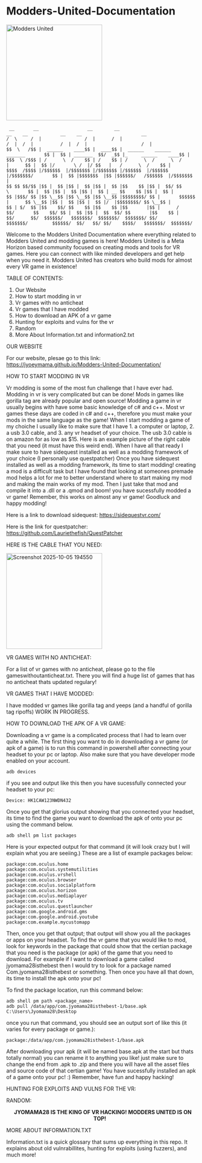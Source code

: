 # Modders-United-Documentation
<img width="254" height="254" alt="Modders United" src="https://github.com/user-attachments/assets/2d4b0234-1a47-4078-871b-3431672727bb" />

```
 __       __                  __        __                                      __    __            __    __                      __ 
/  \     /  |                /  |      /  |                                    /  |  /  |          /  |  /  |                    /  |
$$  \   /$$ |  ______    ____$$ |  ____$$ |  ______    ______    _______       $$ |  $$ | _______  $$/  _$$ |_     ______    ____$$ |
$$$  \ /$$$ | /      \  /    $$ | /    $$ | /      \  /      \  /       |      $$ |  $$ |/       \ /  |/ $$   |   /      \  /    $$ |
$$$$  /$$$$ |/$$$$$$  |/$$$$$$$ |/$$$$$$$ |/$$$$$$  |/$$$$$$  |/$$$$$$$/       $$ |  $$ |$$$$$$$  |$$ |$$$$$$/   /$$$$$$  |/$$$$$$$ |
$$ $$ $$/$$ |$$ |  $$ |$$ |  $$ |$$ |  $$ |$$    $$ |$$ |  $$/ $$      \       $$ |  $$ |$$ |  $$ |$$ |  $$ | __ $$    $$ |$$ |  $$ |
$$ |$$$/ $$ |$$ \__$$ |$$ \__$$ |$$ \__$$ |$$$$$$$$/ $$ |       $$$$$$  |      $$ \__$$ |$$ |  $$ |$$ |  $$ |/  |$$$$$$$$/ $$ \__$$ |
$$ | $/  $$ |$$    $$/ $$    $$ |$$    $$ |$$       |$$ |      /     $$/       $$    $$/ $$ |  $$ |$$ |  $$  $$/ $$       |$$    $$ |
$$/      $$/  $$$$$$/   $$$$$$$/  $$$$$$$/  $$$$$$$/ $$/       $$$$$$$/         $$$$$$/  $$/   $$/ $$/    $$$$/   $$$$$$$/  $$$$$$$/ 
```

Welcome to the Modders United Documentation where everything related to Modders United and modding games is here! Modders United is a Meta Horizon based community focused on creating mods and tools for VR games.       Here you can connect with like minded developers and get help when you need it. Modders United has creators who build mods for almost every VR game in existence!

TABLE OF CONTENTS:

1. Our Website
2. How to start modding in vr
3. Vr games with no anticheat
4. Vr games that I have modded
5. How to download an APK of a vr game
6. Hunting for exploits and vulns for the vr
7. Random
8. More About Information.txt and information2.txt

OUR WEBSITE

For our website, plesae go to this link: https://jyoeymama.github.io/Modders-United-Documentation/

HOW TO START MODDING IN VR

Vr modding is some of the most fun challenge that I have ever had. Modding in vr is very complicated but can be done! Mods in games like gorilla tag are already popular and open source! Modding a game in vr usually begins with have some basic knowledge of c# and c++. Most vr games these days are coded in c# and c++, therefore you must make your mods in the same language as the game! When I start modding a game of my choiche I usually like to make sure that I have 1. a computer or laptop, 2. a usb 3.0 cable, and 3. any vr headset of your choice. The usb 3.0 cable is on amazon for as low as $15. Here is an example picture of the right cable that you need (it must have this weird end). When I have all that ready I make sure to have sidequest installed as well as a modding framework of your choice (I personally use questpatcher) Once you have sidequest installed as well as a modding framework, its time to start modding! creating a mod is a difficult task but I have found that looking at someones premade mod helps a lot for me to better understand where to start making my mod and making the main works of my mod. Then I just take that mod and compile it into a .dll or a .qmod and boom! you have sucessfully modded a vr game! Remember, this works on almost any vr game! Goodluck and happy modding!

Here is a link to download sidequest: https://sidequestvr.com/

Here is the link for questpatcher: https://github.com/Lauriethefish/QuestPatcher

HERE IS THE CABLE THAT YOU NEED:

<img width="254" height="254" alt="Screenshot 2025-10-05 194550" src="https://github.com/user-attachments/assets/50e46821-58db-432e-8aaa-59b96b9adecd" />

VR GAMES WITH NO ANTICHEAT:

For a list of vr games with no anticheat, please go to the file gameswithoutanticheat.txt. There you will find a huge list of games that has no anticheat thats updated regulary!

VR GAMES THAT I HAVE MODDED:

I have modded vr games like gorilla tag and yeeps (and a handful of gorilla tag ripoffs) WORK IN PROGRESS.

HOW TO DOWNLOAD THE APK OF A VR GAME:

Downloading a vr game is a complicated process that I had to learn over quite a while. The first thing you want to do in downloading a vr game (or apk of a game) is to run this command in powershell after connecting your headset to your pc or laptop. Also make sure that you have developer mode enabled on your account.

```
adb devices
```

if you see and output like this then you have sucessfully connected your headset to your pc:

```
Device: HK1CAW123NWDN432
```

Once you get that glorius output showing that you connected your headset, its time to find the game you want to download the apk of onto your pc using the command below.

```
adb shell pm list packages
```

Here is your expected output for that command (it will look crazy but I will explain what you are seeiing.) These are a list of example packages below:

```
package:com.oculus.home
package:com.oculus.systemutilities
package:com.oculus.vrshell
package:com.oculus.browser
package:com.oculus.socialplatform
package:com.oculus.horizon
package:com.oculus.mediaplayer
package:com.oculus.tv
package:com.oculus.questlauncher
package:com.google.android.gms
package:com.google.android.youtube
package:com.example.mycustomapp
```

Then, once you get that output; that output will show you all the packages or apps on your headset. To find the vr game that you would like to mod, look for keywords in the package that could show that the certian package that you need is the package (or apk) of the game that you need to download. For example if I want to download a game called jyomama28isthebest then I would try to look for a package named Com.jyomama28isthebest or something. Then once you have all that down, its time to install the apk onto your pc!

To find the package location, run this command below:

```
adb shell pm path <package_name>
adb pull /data/app/com.jyomama28isthebest-1/base.apk C:\Users\Jyomama28\Desktop
```

once you run that command, you should see an output sort of like this (it varies for every package or game.):

```
package:/data/app/com.jyomama28isthebest-1/base.apk
```

After downloading your apk (it will be named base.apk at the start but thats totally normal) you can rename it to anything you like! just make sure to change the end from .apk to .zip and there you will have all the asset files and source code of that certian game! You have sucessfully installed an apk of a game onto your pc! :) Remember, have fun and happy hacking!

HUNTING FOR EXPLOITS AND VULNS FOR THE VR:

RANDOM:

<p align="center">
  <strong style="margin:0 8px">JYOMAMA28 IS THE KING OF VR HACKING! MODDERS UNITED IS ON TOP!</strong>
</p>

MORE ABOUT INFORMATION.TXT

Information.txt is a quick glossary that sums up everything in this repo. It explains about old vulnrabillites, hunting for exploits (using fuzzers), and much more! 
